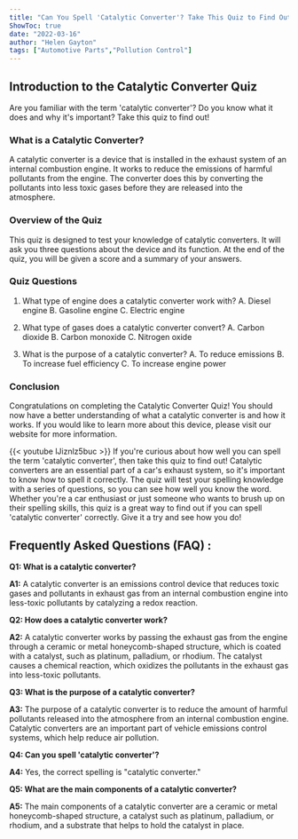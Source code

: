 ```yaml
---
title: "Can You Spell 'Catalytic Converter'? Take This Quiz to Find Out!"
ShowToc: true 
date: "2022-03-16"
author: "Helen Gayton" 
tags: ["Automotive Parts","Pollution Control"]
---
```

## Introduction to the Catalytic Converter Quiz
Are you familiar with the term 'catalytic converter'? Do you know what it does and why it's important? Take this quiz to find out!

### What is a Catalytic Converter?
A catalytic converter is a device that is installed in the exhaust system of an internal combustion engine. It works to reduce the emissions of harmful pollutants from the engine. The converter does this by converting the pollutants into less toxic gases before they are released into the atmosphere.

### Overview of the Quiz
This quiz is designed to test your knowledge of catalytic converters. It will ask you three questions about the device and its function. At the end of the quiz, you will be given a score and a summary of your answers.

### Quiz Questions
1. What type of engine does a catalytic converter work with? 
A. Diesel engine 
B. Gasoline engine 
C. Electric engine

2. What type of gases does a catalytic converter convert? 
A. Carbon dioxide 
B. Carbon monoxide 
C. Nitrogen oxide

3. What is the purpose of a catalytic converter? 
A. To reduce emissions 
B. To increase fuel efficiency 
C. To increase engine power

### Conclusion
Congratulations on completing the Catalytic Converter Quiz! You should now have a better understanding of what a catalytic converter is and how it works. If you would like to learn more about this device, please visit our website for more information.

{{< youtube lJiznlz5buc >}} 
If you're curious about how well you can spell the term 'catalytic converter', then take this quiz to find out! Catalytic converters are an essential part of a car's exhaust system, so it's important to know how to spell it correctly. The quiz will test your spelling knowledge with a series of questions, so you can see how well you know the word. Whether you're a car enthusiast or just someone who wants to brush up on their spelling skills, this quiz is a great way to find out if you can spell 'catalytic converter' correctly. Give it a try and see how you do!

## Frequently Asked Questions (FAQ) :
**Q1: What is a catalytic converter?**

**A1:** A catalytic converter is an emissions control device that reduces toxic gases and pollutants in exhaust gas from an internal combustion engine into less-toxic pollutants by catalyzing a redox reaction.

**Q2: How does a catalytic converter work?**

**A2:** A catalytic converter works by passing the exhaust gas from the engine through a ceramic or metal honeycomb-shaped structure, which is coated with a catalyst, such as platinum, palladium, or rhodium. The catalyst causes a chemical reaction, which oxidizes the pollutants in the exhaust gas into less-toxic pollutants.

**Q3: What is the purpose of a catalytic converter?**

**A3:** The purpose of a catalytic converter is to reduce the amount of harmful pollutants released into the atmosphere from an internal combustion engine. Catalytic converters are an important part of vehicle emissions control systems, which help reduce air pollution.

**Q4: Can you spell 'catalytic converter'?**

**A4:** Yes, the correct spelling is "catalytic converter."

**Q5: What are the main components of a catalytic converter?**

**A5:** The main components of a catalytic converter are a ceramic or metal honeycomb-shaped structure, a catalyst such as platinum, palladium, or rhodium, and a substrate that helps to hold the catalyst in place.





